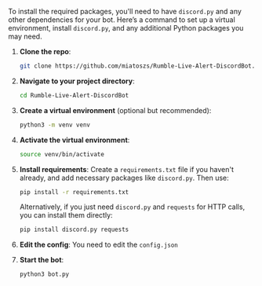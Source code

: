 To install the required packages, you'll need to have `discord.py` and any other dependencies for your bot. Here’s a command to set up a virtual environment, install `discord.py`, and any additional Python packages you may need.

1. **Clone the repo**:
   ```bash
   git clone https://github.com/miatoszs/Rumble-Live-Alert-DiscordBot.git
   ```

2. **Navigate to your project directory**:
   ```bash
   cd Rumble-Live-Alert-DiscordBot
   ```

3. **Create a virtual environment** (optional but recommended):
   ```bash
   python3 -m venv venv
   ```

4. **Activate the virtual environment**:
   ```bash
   source venv/bin/activate
   ```

5. **Install requirements**:
   Create a `requirements.txt` file if you haven't already, and add necessary packages like `discord.py`. Then use:

   ```bash
   pip install -r requirements.txt
   ```

   Alternatively, if you just need `discord.py` and `requests` for HTTP calls, you can install them directly:

   ```bash
   pip install discord.py requests
   ```

6. **Edit the config**:
   You need to edit the `config.json`

7. **Start the bot**:
   ```bash
   python3 bot.py
   ```
